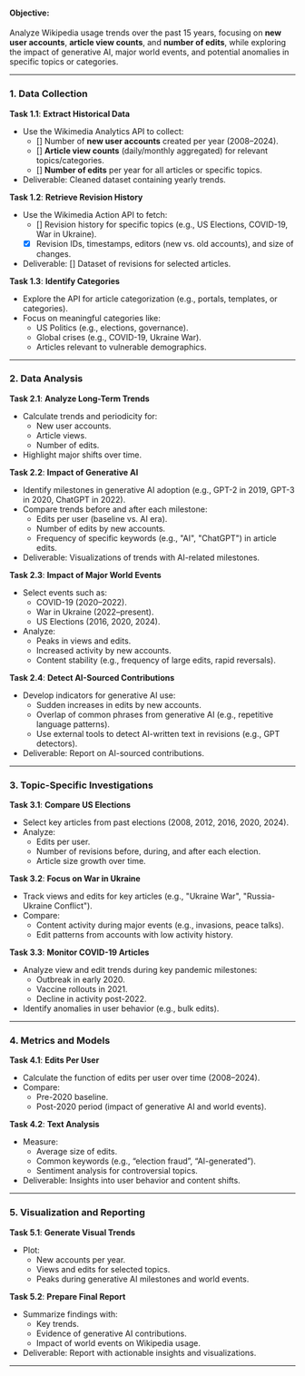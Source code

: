 
#### **Objective:**
Analyze Wikipedia usage trends over the past 15 years, focusing on **new user accounts**, **article view counts**, and **number of edits**, while exploring the impact of generative AI, major world events, and potential anomalies in specific topics or categories.

---

### **1. Data Collection**

**Task 1.1**: **Extract Historical Data**
- Use the Wikimedia Analytics API to collect:
  - [] Number of **new user accounts** created per year (2008–2024).
  - [] **Article view counts** (daily/monthly aggregated) for relevant topics/categories.
  - [] **Number of edits** per year for all articles or specific topics.
- Deliverable: Cleaned dataset containing yearly trends.

**Task 1.2**: **Retrieve Revision History**
- Use the Wikimedia Action API to fetch:
  - [] Revision history for specific topics (e.g., US Elections, COVID-19, War in Ukraine).
  - [x] Revision IDs, timestamps, editors (new vs. old accounts), and size of changes.
- Deliverable: [] Dataset of revisions for selected articles.

**Task 1.3**: **Identify Categories**
- Explore the API for article categorization (e.g., portals, templates, or categories).
- Focus on meaningful categories like:
  - US Politics (e.g., elections, governance).
  - Global crises (e.g., COVID-19, Ukraine War).
  - Articles relevant to vulnerable demographics.

---

### **2. Data Analysis**

**Task 2.1**: **Analyze Long-Term Trends**
- Calculate trends and periodicity for:
  - New user accounts.
  - Article views.
  - Number of edits.
- Highlight major shifts over time.

**Task 2.2**: **Impact of Generative AI**
- Identify milestones in generative AI adoption (e.g., GPT-2 in 2019, GPT-3 in 2020, ChatGPT in 2022).
- Compare trends before and after each milestone:
  - Edits per user (baseline vs. AI era).
  - Number of edits by new accounts.
  - Frequency of specific keywords (e.g., "AI", "ChatGPT") in article edits.
- Deliverable: Visualizations of trends with AI-related milestones.

**Task 2.3**: **Impact of Major World Events**
- Select events such as:
  - COVID-19 (2020–2022).
  - War in Ukraine (2022–present).
  - US Elections (2016, 2020, 2024).
- Analyze:
  - Peaks in views and edits.
  - Increased activity by new accounts.
  - Content stability (e.g., frequency of large edits, rapid reversals).

**Task 2.4**: **Detect AI-Sourced Contributions**
- Develop indicators for generative AI use:
  - Sudden increases in edits by new accounts.
  - Overlap of common phrases from generative AI (e.g., repetitive language patterns).
  - Use external tools to detect AI-written text in revisions (e.g., GPT detectors).
- Deliverable: Report on AI-sourced contributions.

---

### **3. Topic-Specific Investigations**

**Task 3.1**: **Compare US Elections**
- Select key articles from past elections (2008, 2012, 2016, 2020, 2024).
- Analyze:
  - Edits per user.
  - Number of revisions before, during, and after each election.
  - Article size growth over time.

**Task 3.2**: **Focus on War in Ukraine**
- Track views and edits for key articles (e.g., "Ukraine War", "Russia-Ukraine Conflict").
- Compare:
  - Content activity during major events (e.g., invasions, peace talks).
  - Edit patterns from accounts with low activity history.

**Task 3.3**: **Monitor COVID-19 Articles**
- Analyze view and edit trends during key pandemic milestones:
  - Outbreak in early 2020.
  - Vaccine rollouts in 2021.
  - Decline in activity post-2022.
- Identify anomalies in user behavior (e.g., bulk edits).

---

### **4. Metrics and Models**

**Task 4.1**: **Edits Per User**
- Calculate the function of edits per user over time (2008–2024).
- Compare:
  - Pre-2020 baseline.
  - Post-2020 period (impact of generative AI and world events).

**Task 4.2**: **Text Analysis**
- Measure:
  - Average size of edits.
  - Common keywords (e.g., “election fraud”, “AI-generated”).
  - Sentiment analysis for controversial topics.
- Deliverable: Insights into user behavior and content shifts.

---

### **5. Visualization and Reporting**

**Task 5.1**: **Generate Visual Trends**
- Plot:
  - New accounts per year.
  - Views and edits for selected topics.
  - Peaks during generative AI milestones and world events.

<!-- **Task 5.2**: **Interactive Dashboard**
- Create a dashboard showing:
  - Editable graphs for views, edits, and accounts over time.
  - Filters for specific topics (e.g., elections, pandemics).
- Deliverable: Dashboard hosted locally or on a cloud platform. -->

**Task 5.2**: **Prepare Final Report**
- Summarize findings with:
  - Key trends.
  - Evidence of generative AI contributions.
  - Impact of world events on Wikipedia usage.
- Deliverable: Report with actionable insights and visualizations.

---